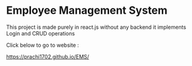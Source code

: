 # Employee Management System 
This project is made purely in react.js without any backend it implements Login and CRUD operations

Click below to go to website :

https://prachi1702.github.io/EMS/

